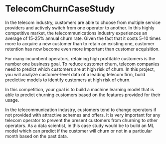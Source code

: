 # TelecomChurnCaseStudy

In the telecom industry, customers are able to choose from multiple service providers and actively switch from one operator to another.
In this highly competitive market, the telecommunications industry experiences an average of 15-25% annual churn rate. 
Given the fact that it costs 5-10 times more to acquire a new customer than to retain an existing one, customer retention has now become even more important than customer acquisition.

For many incumbent operators, retaining high profitable customers is the number one business goal. 
To reduce customer churn, telecom companies need to predict which customers are at high risk of churn. 
In this project, you will analyze customer-level data of a leading telecom firm, build predictive models to identify customers at high risk of churn.

In this competition, your goal is to build a machine learning model that is able to predict churning customers based on the features provided for their usage.


In the telecommunication industry, customers tend to change operators if not provided with attractive schemes and offers. 
It is very important for any telecom operator to prevent the present customers from churning to other operators. 
As a data scientist,  in this case study would be to build an ML model which can predict if the customer will churn or not in a particular month based on the past data.
